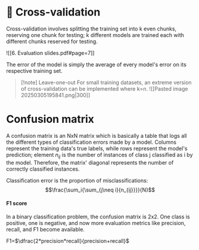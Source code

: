 # 🏁 Cross-validation

Cross-validation involves splitting the training set into k even chunks, reserving one chunk for testing; k different models are trained each with different chunks reserved for testing.

![[6. Evaluation slides.pdf#page=7]]

The error of the model is simply the average of every model's error on its respective training set.

>[!note] Leave-one-out
>For small training datasets, an extreme version of cross-validation can be implemented where k=n.
>![[Pasted image 20250305195841.png|300]]

# Confusion matrix

A confusion matrix is an NxN matrix which is basically a table that logs all the different types of classification errors made by a model. Columns represent the training data's true labels, while rows represent the model's prediction; element $n_{ij}$ is the number of instances of class j classified as i by the model. Therefore, the matrix' diagonal represents the number of correctly classified instances.

Classification error is the proportion of misclassifications: $$\frac{\sum_i{\sum_{j\neq i}{n_{ij}}}}{N}$$
#### F1 score

In a binary classification problem, the confusion matrix is 2x2. One class is positive, one is negative, and now more evaluation metrics like precision, recall, and F1 become available.

F1=$\dfrac{2*precision*recall}{precision+recall}$



